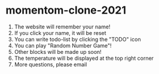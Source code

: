 # momentom-clone-2021
 
1. The website will remember your name!
2. If you click your name, it will be reset
3. You can write todo-list by clicking the "TODO" icon
4. You can play "Random Number Game"!
5. Other blocks will be made up soon!
6. The temperature will be displayed at the top right corner
7. More questions, please email

